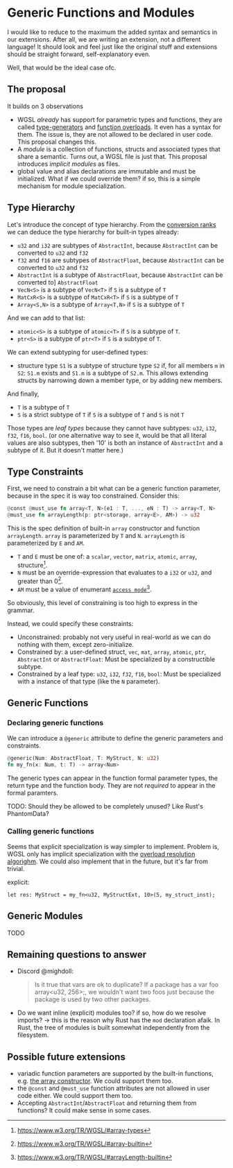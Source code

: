 # Generic Functions and Modules

I would like to reduce to the maximum the added syntax and semantics in our extensions.
After all, we are writing an extension, not a different language!
It should look and feel just like the original stuff and extensions should be straight forward, self-explanatory even.

Well, that would be the ideal case ofc.

## The proposal

It builds on 3 observations

* WGSL *already* has support for parametric types and functions, they are called [type-generators](https://www.w3.org/TR/WGSL/#type-generator) and [function overloads](https://www.w3.org/TR/WGSL/#builtin-functions). It even has a syntax for them.
  The issue is, they are not allowed to be declared in user code. This proposal changes this.
* A *module* is a collection of functions, structs and associated types that share a semantic. Turns out, a WGSL file is just that. This proposal introduces *implicit modules* as files.
* global value and alias declarations are immutable and must be initialized. What if we could override them? if so, this is a simple mechanism for module specialization.

## Type Hierarchy

Let's introduce the concept of type hierarchy. From the [conversion ranks](https://www.w3.org/TR/WGSL/#conversion-rank) we can deduce the type hierarchy for built-in types already:

* `u32` and `i32` are subtypes of `AbstractInt`, because `AbstractInt` can be converted to `u32` and `f32`
* `f32` and `f16` are subtypes of `AbstractFloat`, because `AbstractInt` can be converted to `u32` and `f32`
* `AbstractInt` is a subtype of `AbstractFloat`, because `AbstractInt` can be converted to] `AbstractFloat`
* `VecN<S>` is a subtype of `VecN<T>` if `S` is a subtype of `T`
* `MatCxR<S>` is a subtype of `MatCxR<T>` if `S` is a subtype of `T`
* `Array<S,N>` is a subtype of `Array<T,N>` if `S` is a subtype of `T`

And we can add to that list:
* `atomic<S>` is a subtype of `atomic<T>` if `S` is a subtype of `T`.
* `ptr<S>` is a subtype of `ptr<T>` if `S` is a subtype of `T`.

We can extend subtyping for user-defined types:
* structure type `S1` is a subtype of structure type `S2` if, for all members `m` in `S2`: `S1.m` exists and `S1.m` is a subtype of `S2.m`.
This allows extending structs by narrowing down a member type, or by adding new members.

And finally,
* `T` is a subtype of `T`
* `S` is a strict subtype of `T` if `S` is a subtype of `T` and `S` is not `T`

Those types are *leaf types* because they cannot have subtypes: `u32`, `i32`, `f32`, `f16`, `bool`. (or one alternative way to see it, would be that all literal values are also subtypes, then '10' is both an instance of `AbstractInt` and a subtype of it. But it doesn't matter here.)

## Type Constraints

First, we need to constrain a bit what can be a generic function parameter, because in the spec it is way too constrained. Consider this:

```rs
@const @must_use fn array<T, N>(e1 : T, ..., eN : T) -> array<T, N>
@must_use fn arrayLength(p: ptr<storage, array<E>, AM>) -> u32
```
This is the spec definition of built-in `array` constructor and function `arrayLength`.
`array` is parameterized by `T` and `N`. `arrayLength` is parameterized by `E` and `AM`.

* `T` and `E` must be one of: a `scalar`, `vector`, `matrix`, `atomic`, `array`, structure[^1].
* `N` must be an override-expression that evaluates to a `i32` or `u32`, and greater than 0[^2].
* `AM` must be a value of enumerant [`access mode`](https://www.w3.org/TR/WGSL/#access-mode)[^3].

So obviously, this level of constraining is too high to express in the grammar.

Instead, we could specify these constraints:
* Unconstrained: probably not very useful in real-world as we can do nothing with them, except zero-initialize.
* Constrained by: a user-defined struct, `vec`, `mat`, `array`, `atomic`, `ptr`, `AbstractInt` or `AbstractFloat`: Must be specialized by a constructible subtype.
* Constrained by a leaf type: `u32`, `i32`, `f32`, `f16`, `bool`: Must be specialized with a instance of that type (like the `N` parameter).

## Generic Functions

### Declaring generic functions

We can introduce a `@generic` attribute to define the generic parameters and constraints.
```rs
@generic(Num: AbstractFloat, T: MyStruct, N: u32)
fn my_fn(x: Num, t: T) -> array<Num>
```
The generic types can appear in the function formal parameter types, the return type and the function body.
They are not *required* to appear in the formal paramters.

TODO: Should they be allowed to be completely unused? Like Rust's PhantomData?

### Calling generic functions

Seems that explicit specialization is way simpler to implement.
Problem is, WGSL only has implicit specialization with the [overload resolution algorighm](https://www.w3.org/TR/WGSL/#overload-resolution-section).
We could also implement that in the future, but it's far from trivial.

explicit:
```
let res: MyStruct = my_fn<u32, MyStructExt, 10>(5, my_struct_inst);
```

## Generic Modules

TODO

## Remaining questions to answer

* Discord @mighdoll:
  > Is it true that vars are ok to duplicate? If a package has a var <workgroup> foo array<u32, 256>;, we wouldn't want two foos just because the package is used by two other packages.

* Do we want inline (explicit) modules too? if so, how do we resolve imports? -> this is the reason why Rust has the `mod` declaration afaik. In Rust, the tree of modules is built somewhat independently from the filesystem.

## Possible future extensions

* variadic function parameters are supported by the built-in functions, e.g. [the array constructor](https://www.w3.org/TR/WGSL/#array-builtin). We could support them too.
* the `@const` and `@must_use` function attributes are not allowed in user code either. We could support them too.
* Accepting `AbstractInt`/`AbstractFloat` and returning them from functions? It could make sense in some cases.



[^1]: https://www.w3.org/TR/WGSL/#array-types
[^2]: https://www.w3.org/TR/WGSL/#array-builtin
[^3]: https://www.w3.org/TR/WGSL/#arrayLength-builtin
